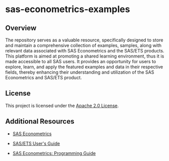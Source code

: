 # sas-econometrics-examples

## Overview
The repository serves as a valuable resource, specifically designed to store and maintain a comprehensive collection of examples, samples, along with relevant data associated with SAS Econometrics and the SAS/ETS products. This platform is aimed at promoting a shared learning environment, thus it is made accessible to all SAS users. It provides an opportunity for users to explore, learn, and apply the featured examples and data in their respective fields, thereby enhancing their understanding and utilization of the SAS Econometrics and SAS/ETS product.

## License

This project is licensed under the [Apache 2.0 License](LICENSE).

## Additional Resources

* [SAS Econometrics](https://www.sas.com/en_us/software/econometrics.html)

* [SAS/ETS User's Guide](https://go.documentation.sas.com/doc/en/pgmsascdc/v_049/etsug/titlepage.htm)

* [SAS Econometrics: Programming Guide](https://go.documentation.sas.com/doc/en/pgmsascdc/v_049/casactecon/titlepage.htm)